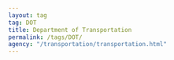 ```yaml
---
layout: tag
tag: DOT
title: Department of Transportation
permalink: /tags/DOT/
agency: "/transportation/transportation.html"
---
```

